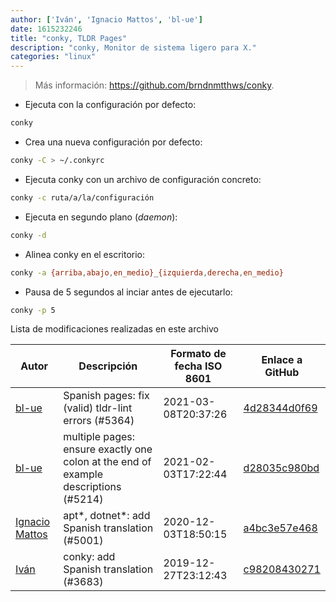 ```yaml
---
author: ['Iván', 'Ignacio Mattos', 'bl-ue']
date: 1615232246
title: "conky, TLDR Pages"
description: "conky, Monitor de sistema ligero para X."
categories: "linux"
---
```

> Más información: <https://github.com/brndnmtthws/conky>.

- Ejecuta con la configuración por defecto:

```bash
conky
```

- Crea una nueva configuración por defecto:

```bash
conky -C > ~/.conkyrc
```

- Ejecuta conky con un archivo de configuración concreto:

```bash
conky -c ruta/a/la/configuración
```

- Ejecuta en segundo plano (*daemon*):

```bash
conky -d
```

- Alinea conky en el escritorio:

```bash
conky -a {arriba,abajo,en_medio}_{izquierda,derecha,en_medio}
```

- Pausa de 5 segundos al inciar antes de ejecutarlo:

```bash
conky -p 5
```
Lista de modificaciones realizadas en este archivo


Autor | Descripción | Formato de fecha ISO 8601 | Enlace a GitHub
------|-----|-----|-----
[bl-ue](mailto:54780737+bl-ue@users.noreply.github.com) | Spanish pages: fix (valid) tldr-lint errors (#5364) | 2021-03-08T20:37:26 | [4d28344d0f69](https://github.com/tldr-pages/tldr/commit/4d28344d0f69eca05bef1c0b26c2839240dd4e1f)
[bl-ue](mailto:54780737+bl-ue@users.noreply.github.com) | multiple pages: ensure exactly one colon at the end of example descriptions (#5214) | 2021-02-03T17:22:44 | [d28035c980bd](https://github.com/tldr-pages/tldr/commit/d28035c980bde01b9168e76442fe564dc82ae5b7)
[Ignacio Mattos](mailto:69126302+Nacho-source@users.noreply.github.com) | apt*, dotnet*: add Spanish translation (#5001) | 2020-12-03T18:50:15 | [a4bc3e57e468](https://github.com/tldr-pages/tldr/commit/a4bc3e57e46863595877b3d92a0ace6cdcff3e54)
[Iván](mailto:ivan@ivanhercaz.com) | conky: add Spanish translation (#3683) | 2019-12-27T23:12:43 | [c98208430271](https://github.com/tldr-pages/tldr/commit/c9820843027108d66c5d72cde1dd68405b5f7d9b)

